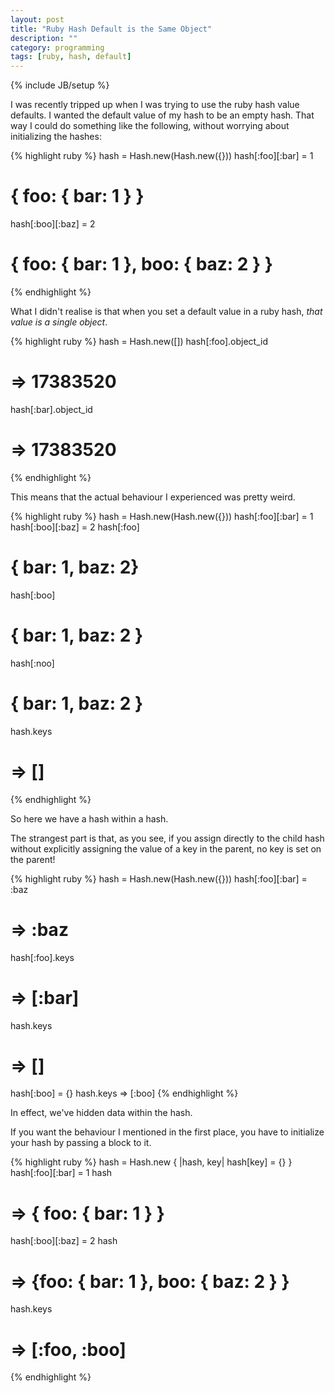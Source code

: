 ```yaml
---
layout: post
title: "Ruby Hash Default is the Same Object"
description: ""
category: programming
tags: [ruby, hash, default]
---
```

{% include JB/setup %}

I was recently tripped up when I was trying to use the ruby hash value defaults. I wanted the default value of my hash to be an empty hash. That way I could do something like the following, without worrying about initializing the hashes:

{% highlight ruby %}
hash = Hash.new(Hash.new({}))
hash[:foo][:bar] = 1
# { foo: { bar: 1 } }
hash[:boo][:baz] = 2
# { foo: { bar: 1 }, boo: { baz: 2 } }
{% endhighlight %}

What I didn't realise is that when you set a default value in a ruby hash, _that value is a single object_.

{% highlight ruby %}
hash = Hash.new([])
hash[:foo].object_id
# => 17383520
hash[:bar].object_id
# => 17383520
{% endhighlight %}

This means that the actual behaviour I experienced was pretty weird.

{% highlight ruby %}
hash = Hash.new(Hash.new({}))
hash[:foo][:bar] = 1
hash[:boo][:baz] = 2
hash[:foo]
# { bar: 1, baz: 2}
hash[:boo]
# { bar: 1, baz: 2 }
hash[:noo]
# { bar: 1, baz: 2 }
hash.keys
# => []
{% endhighlight %}

So here we have a hash within a hash.

The strangest part is that, as you see, if you assign directly to the child hash without explicitly assigning the value of a key in the parent, no key is set on the parent!

{% highlight ruby %}
hash = Hash.new(Hash.new({}))
hash[:foo][:bar] = :baz
# => :baz
hash[:foo].keys
# => [:bar]
hash.keys
# => []
hash[:boo] = {}
hash.keys
 => [:boo]
{% endhighlight %}

In effect, we've hidden data within the hash.

If you want the behaviour I mentioned in the first place, you have to initialize your hash by passing a block to it.

{% highlight ruby %}
hash = Hash.new { |hash, key| hash[key] = {} }
hash[:foo][:bar] = 1
hash
# => { foo: { bar: 1 } }
hash[:boo][:baz] = 2
hash
# => {foo: { bar: 1 }, boo: { baz: 2 } }
hash.keys
# => [:foo, :boo]
{% endhighlight %}

